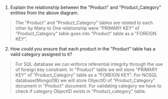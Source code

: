 1. Explain the relationship between the "Product" and "Product_Category" entities from the above diagram.
> The "Product" and "Product_Category" tables are related to each other by Many to One relationship were "PRIMARY KEY" of "Product_Category" table goes into "Product" table as a "FOREIGN KEY". 

2. How could you ensure that each product in the "Product" table has a valid category assigned to it?
> For SQL database we can enforce referential integrity through the use of foreign key constraint. In "Product" table we will store "PRIMARY KEY" of "Product_Category" table as a "FOREIGN KEY".
> For NOSQL database(MongoDB) we will store ObjectID of "Product_Category" document in "Product" document. For validating category we have to check if category ObjectID exists in "Product_category" table. 